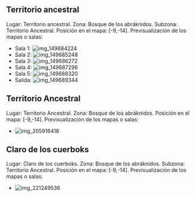 ## Territorio ancestral
Lugar: Territorio ancestral.
Zona: Bosque de los abráknidos.
Subzona: Territorio Ancestral.
Posición en el mapa: [-9,-14].
Previsualización de los mapas o salas:
- Sala 1: ![img_149684224](https://media.discordapp.net/attachments/1115311447145193482/1115328581896261662/149684224.jpg)
- Sala 2: ![img_149685248](https://media.discordapp.net/attachments/1115311447145193482/1115328601290702920/149685248.jpg)
- Sala 3: ![img_149686272](https://media.discordapp.net/attachments/1115311447145193482/1115328603077496852/149686272.jpg)
- Sala 4: ![img_149687296](https://media.discordapp.net/attachments/1115311447145193482/1115328604751011870/149687296.jpg)
- Sala 5: ![img_149688320](https://media.discordapp.net/attachments/1115311447145193482/1115328606533599242/149688320.jpg)
- Salida: ![img_149689344](https://media.discordapp.net/attachments/1115311447145193482/1115328608060317706/149689344.jpg)

## Territorio Ancestral
Lugar: Territorio Ancestral.
Zona: Bosque de los abráknidos.
Posición en el mapa: [-9,-14].
Previsualización de los mapas o salas:
- ![img_205916418](https://media.discordapp.net/attachments/1115311447145193482/1115348273864122448/205916418.jpg)

## Claro de los cuerboks
Lugar: Claro de los cuerboks.
Zona: Bosque de los abráknidos.
Subzona: Territorio Ancestral.
Posición en el mapa: [-9,-14].
Previsualización de los mapas o salas:
- ![img_221249536](https://media.discordapp.net/attachments/1115311447145193482/1115354312340689006/221249536.jpg)